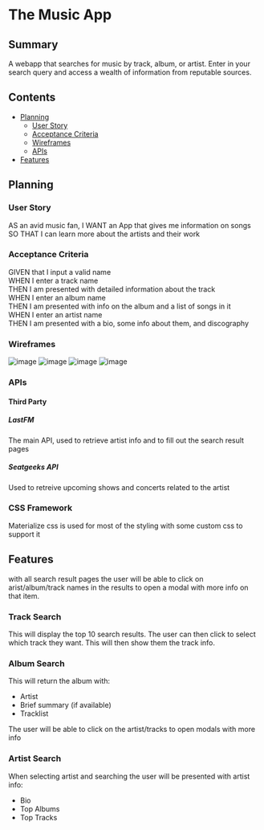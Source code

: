 # The Music App

## Summary

A webapp that searches for music by track, album, or artist. Enter in your search query and access a wealth of information from reputable sources.

## Contents

- [Planning](#planning)
  - [User Story](#user-story)
  - [Acceptance Criteria](#acceptance-criteria)
  - [Wireframes](#wireframes)
  - [APIs](#apis)
- [Features](#features)

## Planning

### User Story

AS an avid music fan,
I WANT an App that gives me information on songs
SO THAT I can learn more about the artists and their work

### Acceptance Criteria

GIVEN that I input a valid name  
WHEN I enter a track name  
THEN I am presented with detailed information about the track  
WHEN I enter an album name  
THEN I am presented with info on the album and a list of songs in it  
WHEN I enter an artist name  
THEN I am presented with a bio, some info about them, and discography

### Wireframes

![image](https://user-images.githubusercontent.com/59972622/80771729-3c14e880-8b4c-11ea-936d-c620bbad988c.png)
![image](https://user-images.githubusercontent.com/59972622/80771761-5a7ae400-8b4c-11ea-8554-7d0bb3b74e73.png)
![image](https://user-images.githubusercontent.com/59972622/80771774-5f3f9800-8b4c-11ea-9281-97c70ca5f2e5.png)
![image](https://user-images.githubusercontent.com/59972622/80771775-61095b80-8b4c-11ea-970f-dbd6875e8b3c.png)

### APIs

#### Third Party

##### LastFM

The main API, used to retrieve artist info and to fill out the search result pages

##### Seatgeeks API

Used to retreive upcoming shows and concerts related to the artist

### CSS Framework

Materialize css is used for most of the styling with some custom css to support it

## Features

with all search result pages the user will be able to click on arist/album/track names in the results to open a modal with more info on that item.

### Track Search

This will display the top 10 search results. The user can then click to select which track they want. This will then show them the track info.

### Album Search

This will return the album with:
 - Artist
 - Brief summary (if available)
 - Tracklist

The user will be able to click on the artist/tracks to open modals with more info

### Artist Search

When selecting artist and searching the user will be presented with artist info:

- Bio
- Top Albums
- Top Tracks
